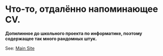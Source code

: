 # Что-то, отдалённо напоминающее CV.
<strong> Допилинное до школьного проекта по информатике, поэтому содержащее так много рандомных штук.</strong>
<p> See: <a href="https://artematrr.github.io/Web-My-First-CV/">Main Site</a> </p> 

